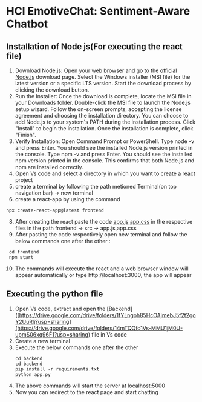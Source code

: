 # HCI EmotiveChat: Sentiment-Aware Chatbot

## Installation of Node js(For executing the react file)

1. Download Node.js:
Open your web browser and go to the [official Node.js](https://nodejs.org/en/download) download page. 
Select the Windows installer (MSI file) for the latest version or a specific LTS version. 
Start the download process by clicking the download button. 
2. Run the Installer:
Once the download is complete, locate the MSI file in your Downloads folder. 
Double-click the MSI file to launch the Node.js setup wizard. 
Follow the on-screen prompts, accepting the license agreement and choosing the installation directory. 
You can choose to add Node.js to your system's PATH during the installation process. 
Click "Install" to begin the installation. 
Once the installation is complete, click "Finish". 
3. Verify Installation:
Open Command Prompt or PowerShell. 
Type node -v and press Enter. You should see the installed Node.js version printed in the console. 
Type npm -v and press Enter. You should see the installed npm version printed in the console. This confirms that both Node.js and npm are installed correctly.
4. Open Vs code and select a directory in which you want to create a react project
5. create a terminal by following the path metioned Terminal(on top navigation bar) -> new terminal
6.  create a react-app by using the command
   ```
   npx create-react-app@latest frontend
```
8.  After creating the react paste the code [app.js](https://drive.google.com/file/d/1dOICL8ttvnY8or3v3r-J8Mc7hAa-d3ui/view?usp=sharing) [app.css](https://drive.google.com/file/d/1nvqs2E2wLLYPpKa-6u4jU3uvtfseJcZV/view?usp=sharing) in the respective files in the path frontend -> src -> app.js,app.css
9.  After pasting the code respectively open new terminal and follow the below commands one after the other :
   ```
    cd frontend
    npm start
   ```
10. The commands will execute the react and a web browser window will appear automatically or type http://localhost:3000, the app will appear

## Executing the python file
1. Open Vs code, extract and open the [Backend]([https://drive.google.com/drive/folders/1fYLngoh85HcOAjmebJ5f2t2goY2UuRlj?usp=sharing](https://drive.google.com/drive/folders/14mTQQfo1Vs-MMU1jM0U-upmS06xq96F1?usp=sharing) file in Vs code
2. Create a new terminal
3. Execute the below commands one after the other
   ```
   cd backend
   cd backend
   pip install -r requirements.txt
   python app.py
    ```
4. The above commands will start the server at localhost:5000
5. Now you can redirect to the react page and start chatting

    
